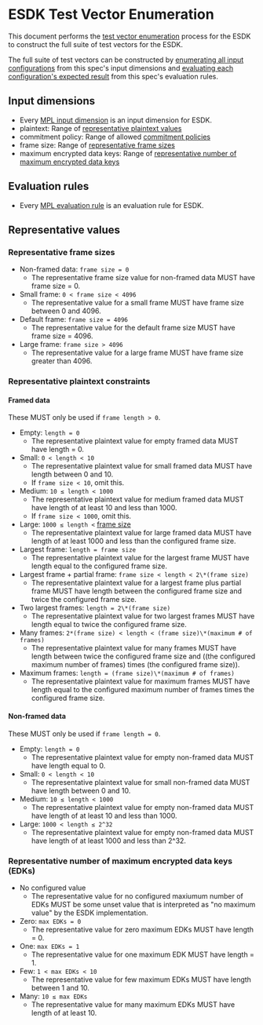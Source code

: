[//]: # "Copyright Amazon.com Inc. or its affiliates. All Rights Reserved."
[//]: # "SPDX-License-Identifier: CC-BY-SA-4.0"

# ESDK Test Vector Enumeration

This document performs the [test vector enumeration](test-vector-enumeration.md) process for the ESDK
to construct the full suite of test vectors
for the ESDK.

The full suite of test vectors can be constructed
by [enumerating all input configurations](test-vector-enumeration.md#enumerating-input-configurations) from this spec's input dimensions
and [evaluating each configuration's expected result](test-vector-enumeration.md#determining-expected-results) from this spec's evaluation rules.

## Input dimensions

- Every [MPL input dimension](mpl-test-vector-enumeration.md#input-dimensions) is an input dimension for ESDK.
- plaintext: Range of [representative plaintext values](#representative-plaintext-constraints)
- commitment policy: Range of allowed [commitment policies](../../client-apis/client.md#commitment-policy)
- frame size: Range of [representative frame sizes](#representative-frame-sizes)
- maximum encrypted data keys: Range of [representative number of maximum encrypted data keys](#representative-number-of-maximum-encrypted-data-keys-edks)

## Evaluation rules

- Every [MPL evaluation rule](mpl-test-vector-enumeration.md#evaluation-rules) is an evaluation rule for ESDK.

## Representative values

### Representative frame sizes

- Non-framed data: `frame size = 0`
  - The representative frame size value for non-framed data
    MUST have frame size = 0.
- Small frame: `0 < frame size < 4096`
  - The representative value for a small frame
    MUST have frame size between 0 and 4096.
- Default frame: `frame size = 4096`
  - The representative value for the default frame size
    MUST have frame size = 4096.
- Large frame: `frame size > 4096`
  - The representative value for a large frame
    MUST have frame size greater than 4096.

### Representative plaintext constraints

#### Framed data

These MUST only be used if `frame length > 0`.

- Empty: `length = 0`
  - The representative plaintext value for empty framed data
    MUST have length = 0.
- Small: `0 < length < 10`
  - The representative plaintext value for small framed data
    MUST have length between 0 and 10.
  - If `frame size < 10`, omit this.
- Medium: `10 ≤ length < 1000`
  - The representative plaintext value for medium framed data
    MUST have length of at least 10 and less than 1000.
  - If `frame size < 1000`, omit this.
- Large: `1000 ≤ length <` [frame size](#representative-frame-sizes)
  - The representative plaintext value for large framed data
    MUST have length of at least 1000 and less than the configured frame size.
- Largest frame: `length = frame size`
  - The representative plaintext value for the largest frame
    MUST have length equal to the configured frame size.
- Largest frame + partial frame: `frame size < length < 2\*(frame size)`
  - The representative plaintext value for a largest frame plus partial frame
    MUST have length between the configured frame size
    and twice the configured frame size.
- Two largest frames: `length = 2\*(frame size)`
  - The representative plaintext value for two largest frames
    MUST have length equal to twice the configured frame size.
- Many frames: `2*(frame size) < length < (frame size)\*(maximum # of frames)`
  - The representative plaintext value for many frames
    MUST have length between twice the configured frame size
    and ((the configured maximum number of frames) times (the configured frame size)).
- Maximum frames: `length = (frame size)\*(maximum # of frames)`
  - The representative plaintext value for maximum frames
    MUST have length equal to the configured maximum number of frames times the configured frame size.

#### Non-framed data

These MUST only be used if `frame length = 0`.

- Empty: `length = 0`
  - The representative plaintext value for empty non-framed data
    MUST have length equal to 0.
- Small: `0 < length < 10`
  - The representative plaintext value for small non-framed data
    MUST have length between 0 and 10.
- Medium: `10 ≤ length < 1000`
  - The representative plaintext value for empty non-framed data
    MUST have length of at least 10 and less than 1000.
- Large: `1000 < length ≤ 2^32`
  - The representative plaintext value for empty non-framed data
    MUST have length of at least 1000 and less than 2^32.

### Representative number of maximum encrypted data keys (EDKs)

- No configured value
  - The representative value for no configured maxiumum number of EDKs
    MUST be some unset value
    that is interpreted as "no maximum value" by the ESDK implementation.
- Zero: `max EDKs = 0`
  - The representative value for zero maximum EDKs
    MUST have length = 0.
- One: `max EDKs = 1`
  - The representative value for one maximum EDK
    MUST have length = 1.
- Few: `1 < max EDKs < 10`
  - The representative value for few maximum EDKs
    MUST have length between 1 and 10.
- Many: `10 ≤ max EDKs`
  - The representative value for many maximum EDKs
    MUST have length of at least 10.